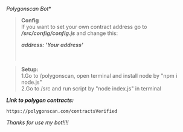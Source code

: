 *Polygonscan Bot**

> **Config**    
> If you want to set your own contract address go to ***/src/config/config.js*** and change this:  
>     
> ***address: 'Your address'***       
> <br/>
> <br/>        

> **Setup:**    
> 1.Go to /polygonscan, open terminal and install node by "npm i node.js"          
> 2.Go to /src and run script by "node index.js" in terminal        

***Link to polygon contracts:***
```
https://polygonscan.com/contractsVerified
```

*Thanks for use my bot!!!!*
